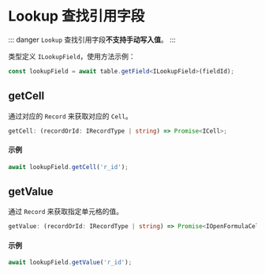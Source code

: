 # Lookup 查找引用字段
::: danger
`Lookup` 查找引用字段**不支持手动写入值**。
:::

类型定义 `ILookupField`，使用方法示例：
```typescript
const lookupField = await table.getField<ILookupField>(fieldId);
```

## getCell
通过对应的 `Record` 来获取对应的 `Cell`。

```typescript
getCell: (recordOrId: IRecordType | string) => Promise<ICell>;
```

#### 示例
```typescript
await lookupField.getCell('r_id');
```

## getValue
通过 `Record` 来获取指定单元格的值。

```typescript
getValue: (recordOrId: IRecordType | string) => Promise<IOpenFormulaCellValue>;
```

#### 示例
```typescript
await lookupField.getValue('r_id');
```
